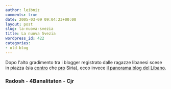 ```yaml
---
author: leibniz
comments: true
date: 2005-03-09 09:04:23+00:00
layout: post
slug: la-nuova-svezia
title: La nuova Svezia
wordpress_id: 422
categories:
- old-blog
---
```


Dopo l'alto gradimento tra i blogger registrato dalle ragazze libanesi scese in piazza (sia [contro](http://www.radosh.net/archive/001150.html) che [pro](http://zeromedia.it/4b/archivi/2005/03/tutti_a_beirut.php) Siria), ecco invece [il panorama blog del Libano](http://www.cjrdaily.org/archives/001354.asp).




###  Radosh - 4Banalitaten - Cjr
